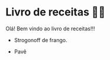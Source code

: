 # Livro de receitas :man_cook:

Olá! Bem vindo ao livro de receitas!!!

- Strogonoff de frango.

- Pavê

  